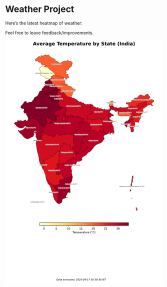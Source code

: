 # Weather Project

Here’s the latest heatmap of weather:

Feel free to leave feedback/improvements.

![India Heatmap](docs/assets/india_heatmap.png?v=CA94D0)
